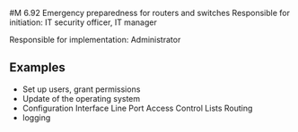 #M 6.92 Emergency preparedness for routers and switches
Responsible for initiation: IT security officer, IT manager

Responsible for implementation: Administrator



## Examples 
* Set up users, grant permissions
* Update of the operating system
* Configuration Interface Line Port Access Control Lists Routing
* logging




